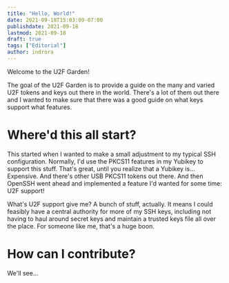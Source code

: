 ```yaml
---
title: "Hello, World!"
date: 2021-09-18T15:03:09-07:00
publishdate: 2021-09-18
lastmod: 2021-09-18
draft: true
tags: ["Editorial"]
author: indrora
---
```


Welcome to the U2F Garden!

The goal of the U2F Garden is to provide a guide on the many and varied U2F tokens and keys out there in the world. There's a lot of them out there and I wanted to make sure
that there was a good guide on what keys support what features. 

# Where'd this all start?

This started when I wanted to make a small adjustment to my typical SSH configuration. Normally, I'd use the PKCS11 features in my Yubikey to support this stuff. That's great,
until you realize that a Yubikey is... Expensive. And there's other USB PKCS11 tokens out there. And then OpenSSH went ahead and implemented a feature I'd wanted for some time:
U2F support!

What's U2F support give me? A bunch of stuff, actually. It means I could feasibly have a central authority for more of my SSH keys, including not having to haul around secret keys and maintain a trusted keys file all over the place. For someone like me, that's a huge boon. 

# How can I contribute? 

We'll see...
